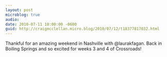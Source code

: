 ```yaml
---
layout: post
microblog: true
audio: 
date: 2010-07-11 18:00:00 -0600
guid: http://craigmcclellan.micro.blog/2010/07/12/t18377817032.html
---
```

Thankful for an amazing weekend in Nashville with @laurakfagan.  Back in Boiling Springs and so excited for weeks 3 and 4 of Crossroads!
